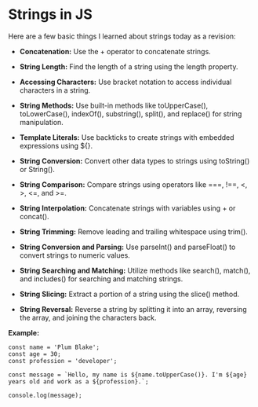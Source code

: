 # Strings in JS

Here are a few basic things I learned about strings today as a revision: 

- **Concatenation:** Use the + operator to concatenate strings.

- **String Length:** Find the length of a string using the length property.

- **Accessing Characters:** Use bracket notation to access individual characters in a string.

- **String Methods:** Use built-in methods like toUpperCase(), toLowerCase(), indexOf(), substring(), split(), and replace() for string manipulation.

- **Template Literals:** Use backticks to create strings with embedded expressions using ${}.

- **String Conversion:** Convert other data types to strings using toString() or String().

- **String Comparison:** Compare strings using operators like ===, !==, <, >, <=, and >=.

- **String Interpolation:** Concatenate strings with variables using + or concat().

- **String Trimming:** Remove leading and trailing whitespace using trim().

- **String Conversion and Parsing:** Use parseInt() and parseFloat() to convert strings to numeric values.

- **String Searching and Matching:** Utilize methods like search(), match(), and includes() for searching and matching strings.

- **String Slicing:** Extract a portion of a string using the slice() method.

- **String Reversal:** Reverse a string by splitting it into an array, reversing the array, and joining the characters back.

**Example:**

```
const name = 'Plum Blake';
const age = 30;
const profession = 'developer';

const message = `Hello, my name is ${name.toUpperCase()}. I'm ${age} years old and work as a ${profession}.`;

console.log(message);
```